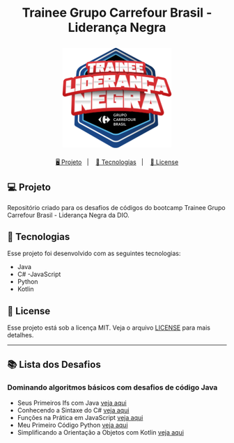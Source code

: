 <h1 align="center">
  Trainee Grupo Carrefour Brasil - Liderança Negra
</h1>

<h2 align="center">
  <img src="./assets/trainee-carrefour.webp" width="250px">
</h2>

<p align="center">
  <a href="#-projeto">🖥️ Projeto</a>&nbsp;&nbsp;&nbsp;|&nbsp;&nbsp;&nbsp;
  <a href="#-tecnologias">🚀 Tecnologias</a>&nbsp;&nbsp;&nbsp;|&nbsp;&nbsp;&nbsp;
  <a href="#-license">📝 License</a>
</p>

## 💻 Projeto

Repositório criado para os desafios de códigos do bootcamp Trainee Grupo Carrefour Brasil - Liderança Negra da DIO.

## 🚀 Tecnologias

Esse projeto foi desenvolvido com as seguintes tecnologias:

- Java
- C#
-JavaScript
- Python
- Kotlin

## 📝 License

Esse projeto está sob a licença MIT. Veja o arquivo [LICENSE](LICENSE) para mais detalhes.

---

## 📚 Lista dos Desafios

### Dominando algoritmos básicos com desafios de código Java

- Seus Primeiros Ifs com Java [veja aqui](./desafio1/Main.java)
- Conhecendo a Sintaxe do C# [veja aqui](./desafio2/)
- Funções na Prática em JavaScript [veja aqui](./desafio3/)
- Meu Primeiro Código Python [veja aqui](./desafio4/)
- Simplificando a Orientação a Objetos com Kotlin [veja aqui](./desafio5/)
